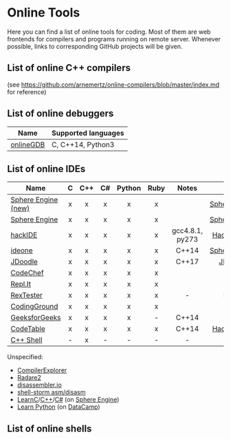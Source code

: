 # Online Tools

Here you can find a list of online tools for coding. Most of them are web frontends for compilers and programs running on remote server. Whenever possible, links to corresponding GitHub projects will be given. 

## List of online C++ compilers
(see https://github.com/arnemertz/online-compilers/blob/master/index.md for reference)

## List of online debuggers
| Name | Supported languages |
|------|---------------------|
| [onlineGDB](https://www.onlinegdb.com)| C, C++14, Python3 |

## List of online IDEs

| Name | C | C++ | C# | Python | Ruby | Notes | API | Terminal | GitHub |
|------|:-:|:---:|:--:|:------:|:----:|:-----:|:---:|:--------:|:------:|
| [Sphere Engine (new)](https://ide.sphere-engine.com) |x|x|x|x|x||[SphereEngine](https://developer.sphere-engine.com/api/compilers)| x ||
| [Sphere Engine](https://sphere-engine.com/demo/1-online-compiler) |x|x|x|x|x||[SphereEngine](https://developer.sphere-engine.com/api/compilers)|||
| [hackIDE](http://hackide.herokuapp.com) |x|x|x|x|x| gcc4.8.1, py273|[HackerEarth](https://www.hackerearth.com/docs/api/developers/code/v3/)||[src](https://github.com/sahildua2305/hackIDE) / [zip](https://github.com/sahildua2305/hackIDE/archive/master.zip) |
| [ideone](https://ideone.com) |x|x|x|x|x|C++14|[SphereEngine](https://developer.sphere-engine.com/api/compilers)|||
| [JDoodle](https://www.jdoodle.com) |x|x|x|x|x|C++17|[JDoodle](https://www.jdoodle.com/compiler-api)|||
| [CodeChef](https://www.codechef.com/ide) |x|x|x|x|x|||||
| [Repl.It](https://repl.it) |x|x|x|x|x|||||
| [RexTester](http://rextester.com) |x|x|x|x|x|-|POST|-|-|
| [CodingGround](https://www.tutorialspoint.com/codingground.htm) |x|x|x|x|x|||||
| [GeeksforGeeks](https://ide.geeksforgeeks.org) |x|x|x|x|-|C++14||-|-|
| [CodeTable](https://code.hackerearth.com) |x|x|x|x|x|C++14|[HackerEarth](https://www.hackerearth.com/docs/api/developers/code/v3/)|-|-|
| [C++ Shell](http://cpp.sh) |-|x|-|-|-|-|-|-|-|

Unspecified:

* [CompilerExplorer](https://godbolt.org)
* [Radare2](http://cloud.radare.org/enyo)
* [disassembler.io](http://disassembler.io)
* [shell-storm asm/disasm](http://shell-storm.org/online/Online-Assembler-and-Disassembler/)
* [LearnC](https://www.learn-c.org)/[C++](https://www.learn-cpp.org)/[C#](https://www.learncs.org) (on [Sphere Engine](https://sphere-engine.com))
* [Learn Python](https://www.learnpython.org) (on [DataCamp](https://www.datacamp.com))

## List of online shells


